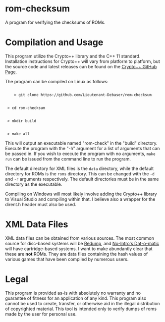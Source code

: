 # rom-checksum
A program for verifying the checksums of ROMs.

# Compilation and Usage
This program utilize the Crypto++ library and the C++ 11 standard. Installation instructions for Crypto++ will vary from platform to platform, but the source code and latest releases can be found on the [Crypto++ GitHub Page](https://github.com/weidai11/cryptopp).

The program can be compiled on Linux as follows:
<p>
<code>
    > git clone https://github.com/Lieutenant-Debaser/rom-checksum
    <p> > cd rom-checksum
    <p> > mkdir build
    <p> > make all
</code>

This will output an executable named "rom-check" in the "build" directory. Execute the program with the "-h" argument for a list of arguments that can be passed in. If you wish to execute the program with no arguments, <code>make run</code> can be issued from the command line to run the program.

The default directory for XML files is the <code>data</code> directory, while the default directory for ROMs is the <code>roms</code> directory. This can be changed with the <code>-d</code> and <code>-r</code> arguments respectively. The default directories must be in the same directory as the executable.

Compiling on Windows will most likely involve adding the Crypto++ library to Visual Studio and compiling within that. I believe also a wrapper for the dirent.h header must also be used.

# XML Data Files
XML data files can be obtained from various sources. The most common source for disc-based systems will be [Redump](http://redump.org/), and [No-Intro's Dat-o-matic](https://datomatic.no-intro.org/) will have cartridge-based systems. I want to make abundantly clear that these are <b>not</b> ROMs. They are data files containing the hash values of various games that have been compiled by numerous users.

# Legal
This program is provided as-is with absolutely no warranty and no guarantee of fitness for an application of any kind. This program also cannot be used to create, transfer, or otherwise aid in the illegal distribution of copyrighted material. This tool is intended only to verify dumps of roms made by the user for personal use.
